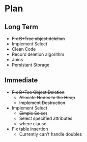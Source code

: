 # Plan
## Long Term
- ~~Fix B+Tree object deletion~~ 
- Implement Select
- Clean Code
- Record deletion algorithm
- Joins
- Persistant Storage
## Immediate
- ~~Fix B+Tee Object Deletion~~
    - ~~Allocate Nodes to the Heap~~
    - ~~Implement Destruction~~
- Implement Select
    - ~~Simple Select~~
    - Select specified attributes
    - where clause
- Fix table insertion
    - Currently can't handle doubles